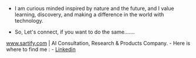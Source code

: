 - I am curious minded inspired by nature and the future, and I value learning, discovery, and making a difference in the world with technology.

- So, Let's connect, if you want to do the same.......

www.sartify.com | AI Consultation, Research & Products Company.
     - Here is where to find me :
       - [Linkedin](https://www.linkedin.com/in/innocent-charles/)
  
<!---
innocent-charles/innocent-charles is a ✨ special ✨ repository because its `README.md` (this file) appears on your GitHub profile.
You can click the Preview link to take a look at your changes.
--->
